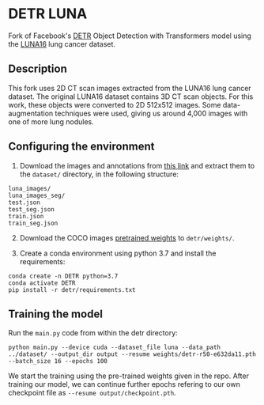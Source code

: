 # DETR LUNA
Fork of Facebook's [DETR](https://github.com/facebookresearch/detr/) Object Detection with Transformers model using the [LUNA16](https://luna16.grand-challenge.org/) lung cancer dataset.

## Description
This fork uses 2D CT scan images extracted from the LUNA16 lung cancer dataset. The original LUNA16 dataset contains 3D CT scan objects. For this work, these objects were converted to 2D 512x512 images. Some data-augmentation techniques were used, giving us around 4,000 images with one of more lung nodules.

## Configuring the environment
1. Download the images and annotations from [this link](https://drive.google.com/drive/folders/1OV2L7uz6oF4ac_XOd5iDsUWiG1eVaSN1?usp=sharing) and extract them to the `dataset/` directory, in the following structure:
```shell
luna_images/
luna_images_seg/
test.json
test_seg.json
train.json
train_seg.json
```

2. Download the COCO images [pretrained weights](https://dl.fbaipublicfiles.com/detr/detr-r50-e632da11.pth) to `detr/weights/`.


3. Create a conda environment using python 3.7 and install the requirements:
```console
conda create -n DETR python=3.7
conda activate DETR
pip install -r detr/requirements.txt
```

## Training the model
Run the `main.py` code from within the detr directory:
```console
python main.py --device cuda --dataset_file luna --data_path ../dataset/ --output_dir output --resume weights/detr-r50-e632da11.pth --batch_size 16 --epochs 100
```

We start the training using the pre-trained weights given in the repo. After training our model, we can continue further epochs refering to our own checkpoint file as `--resume output/checkpoint.pth`.
